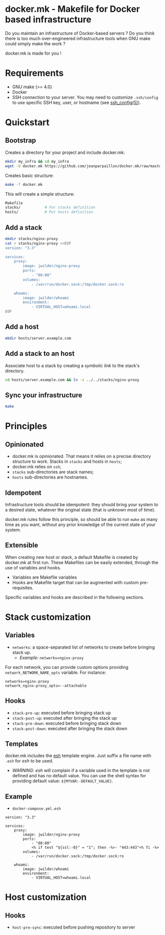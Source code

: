 docker.mk - Makefile for Docker based infrastructure
====================================================

Do you maintain an infrastructure of Docker-based servers ? 
Do you think there is too much over-engineered infrastructure tools when GNU
make could simply make the work ?

docker.mk is made for you !

# Requirements

* GNU make (>= 4.0)
* Docker
* SSH connection to your server. You may need to customize `.ssh/config` to use
  specific SSH key, user, or hostname (see
  [ssh_config(5)](http://man7.org/linux/man-pages/man5/ssh_config.5.html)).

# Quickstart

## Bootstrap

Creates a directory for your project and include docker.mk:

```sh
mkdir my_infra && cd my_infra
wget -O docker.mk https://github.com/jeanparpaillon/docker.mk/raw/master/docker.mk
```

Creates basic structure:

```sh
make -f docker.mk
```

This will create a simple structure:
```sh
Makefile
stacks/           # For stacks definition
hosts/            # Put hosts definition
```

## Add a stack

```sh
mkdir stacks/nginx-proxy
cat > stacks/nginx-proxy <<EOF
version: "3.3"

services:
    proxy:
        image: jwilder/nginx-proxy
        ports:
            - "80:80"
        volumes:
            - /var/run/docker.sock:/tmp/docker.sock:ro

    whoami:
        image: jwilder/whoami
        environment:
            - VIRTUAL_HOST=whoami.local
EOF
```

## Add a host

```sh
mkdir hosts/server.example.com
```

## Add a stack to an host

Associate host to a stack by creating a _symbolic link_ to the stack's
directory.

```sh
cd hosts/server.example.com && ln -s ../../stacks/nginx-proxy
```

## Sync your infrastructure

```sh
make
```

# Principles

## Opinionated

* docker.mk is opinionated. That means it relies on a precise directory
  structure to work. Stacks in `stacks` and hosts in `hosts`;
* docker.mk relies on `ssh`;
* `stacks` sub-directories are stack names;
* `hosts` sub-directories are hostnames.

## Idempotent

Infrastructure tools should be idempotent: they should bring your system to a
desired state, whatever the original state (that is unknown most of time).

docker.mk rules follow this principle, so should be able to run `make` as many
time as you want, without any prior knowledge of the current state of your
system.

## Extensible

When creating new host or stack, a default Makefile is created by docker.mk at
first run. These Makefiles can be easily extended, through the use of
variables and hooks.

* Variables are Makefile variables
* Hooks are Makefile target that can be augmented with custom pre-requisites.

Specific variables and hooks are described in the following sections.

# Stack customization

## Variables

* `networks`: a space-separated list of networks to create before bringing stack
  up.
  * _Example_: `networks=nginx-proxy`

For each network, you can provide custom options providing
`network_NETWORK_NAME_opts` variable. For instance:

```make
networks=nginx-proxy
network_nginx-proxy_opts=--attachable
```

## Hooks

* `stack-pre-up`: executed before bringing stack up
* `stack-post-up`: executed after bringing the stack up
* `stack-pre-down`: executed before bringing stack down
* `stack-post-down`: executed after bringing the stack down

## Templates

docker.mk includes the [esh](https://github.com/jirutka/esh) template engine.
Just suffix a file name with `.esh` for _esh_ to be used.

* _WARNING_: _esh_ will complain if a variable used in the template is not
  defined and has no default value. You can use the shell syntax for providing
  default value: `${MYVAR:-DEFAULT_VALUE}`.

## Example

* `docker-compose.yml.esh`

```
version: "3.3"

services:
    proxy:
        image: jwilder/nginx-proxy
        ports:
            - "80:80"
            <% if test "${ssl:-0}" = "1"; then -%>- "443:443"<% fi -%>
        volumes:
            - /var/run/docker.sock:/tmp/docker.sock:ro

    whoami:
        image: jwilder/whoami
        environment:
            - VIRTUAL_HOST=whoami.local
```

# Host customization

## Hooks

* `host-pre-sync`: executed before pushing repository to server
